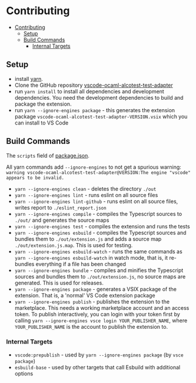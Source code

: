 # Contributing

- [Contributing](#contributing)
  - [Setup](#setup)
  - [Build Commands](#build-commands)
    - [Internal Targets](#internal-targets)

## Setup

- install [yarn](https://yarnpkg.com/getting-started/install).
- Clone the GitHub repository [vscode-ocaml-alcotest-test-adapter](https://github.com/Release-Candidate/vscode-ocaml-alcotest-test-adapter)
- run `yarn install` to install all dependencies and development dependencies. You need the development dependencies to build and package the extension.
- run `yarn --ignore-engines package` - this generates the extension package `vscode-ocaml-alcotest-test-adapter-VERSION.vsix` which you can install to VS Code

## Build Commands

The `scripts` field of [package.json](package.json).

All yarn commands add `--ignore-engines` to not get a spurious warning:
`warning vscode-ocaml-alcotest-test-adapter@VERSION:The engine "vscode" appears to be invalid.`

- `yarn --ignore-engines clean` - deletes the directory `./out`
- `yarn --ignore-engines lint` - runs eslint on all source files
- `yarn --ignore-engines lint-github` - runs eslint on all source files, writes report to `./eslint_report.json`
- `yarn --ignore-engines compile` - compiles the Typescript sources to `./out/` and generates the source maps
- `yarn --ignore-engines test` - compiles the extension and runs the tests
- `yarn --ignore-engines esbuild` - compiles the Typescript sources and bundles them to `./out/extension.js` and adds a source map `./out/extension.js.map`. This is used for testing.
- `yarn --ignore-engines esbuild-watch` - runs the same commands as `yarn --ignore-engines esbuild-watch` in watch mode, that is, it re-bundles everything if a file has been changed
- `yarn --ignore-engines bundle` - compiles and minifies the Typescript sources and bundles them to `./out/extension.js`, no source maps are generated. This is used for releases.
- `yarn --ignore-engines package` - generates a VSIX package of the extension. That is, a 'normal' VS Code extension package
- `yarn --ignore-engines publish` - publishes the extension to the marketplace. This needs a working marketplace account and an access token. To publish interactively, you can login with your token first by calling `yarn --ignore-engines vsce login YOUR_PUBLISHER_NAME`, where `YOUR_PUBLISHER_NAME` is the account to publish the extension to.

### Internal Targets

- `vscode:prepublish` - used by `yarn --ignore-engines package` (by `vsce package`)
- `esbuild-base` - used by other targets that call Esbuild with additional options
